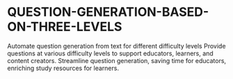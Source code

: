 # QUESTION-GENERATION-BASED-ON-THREE-LEVELS
Automate question generation from text for different difficulty levels Provide questions at various difficulty levels to support educators, learners, and content creators. Streamline question generation, saving time for educators, enriching study resources for learners.

